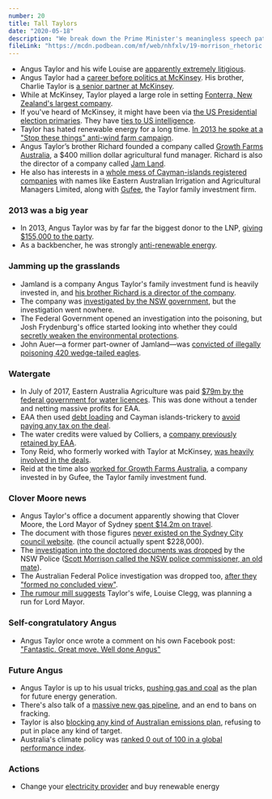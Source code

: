 ```yaml
---
number: 20
title: Tall Taylors
date: "2020-05-18"
description: "We break down the Prime Minister's meaningless speech patterns, then dig into the politics of journalism and climate change."
fileLink: "https://mcdn.podbean.com/mf/web/nhfxlv/19-morrison_rhetoric.mp3"
---
```


- Angus Taylor and his wife Louise are [apparently extremely litigious](https://independentaustralia.net/politics/politics-display/taylor-made-deeper-into-the-floodwater-scandal,12638).
- Angus Taylor had a [career before politics at McKinsey](https://www.foreground.com.au/planning-policy/who-is-angus-taylor-australias-assistant-minister-for-cities/). His brother, Charlie Taylor is [a senior partner at McKinsey](https://www.afr.com/politics/federal/angus-taylor-lured-into-politics-then-left-to-languish-20141205-120jys).
- While at McKinsey, Taylor played a large role in setting [Fonterra, New Zealand's largest company](https://en.wikipedia.org/wiki/Fonterra).
- If you've heard of McKinsey, it might have been via [the US Presidential election primaries](https://www.theatlantic.com/politics/archive/2019/12/pete-buttigieg-mckinsey/603421/). They have [ties to US intelligence](https://www.politico.com/story/2019/07/02/spies-intelligence-community-mckinsey-1390863).
- Taylor has hated renewable energy for a long time. [In 2013 he spoke at a "Stop these things" anti-wind farm campaign](https://stopthesethings.com/2013/07/01/rally-angus-taylor/).
- Angus Taylor’s brother Richard founded a company called [Growth Farms Australia](https://www.smh.com.au/national/taylor-packs-up-his-swag-and-sells-the-farm-20200421-p54lwp.html), a $400 million dollar agricultural fund manager. Richard is also the director of a company called [Jam Land](https://www.9news.com.au/national/no-jam-land-declaration-by-angus-taylor/b907d418-fd87-41e2-9f1d-2ef2de0a5f6e).
- He also has interests in a [whole mess of Cayman-islands registered companies](https://www.michaelwest.com.au/angus-taylor-watergate-aml-would-up-in-the-caymans/) with names like Eastern Australian Irrigation and Agricultural Managers Limited, along with [Gufee](https://icacpls.github.io/interests/angus-taylor.html), the Taylor family investment firm.  

### 2013 was a big year

- In 2013, Angus Taylor was by far far the biggest donor to the LNP, [giving $155,000 to the party](https://www.goulburnpost.com.au/story/2068171/the-biggest-donor-angus-taylor-gives-a-chunk-of-change-to-his-party/).
- As a backbencher, he was strongly [anti-renewable energy](https://www.crikey.com.au/2019/07/29/well-done-angus/).

### Jamming up the grasslands 

- Jamland is a company Angus Taylor's family investment fund is heavily invested in, and [his brother Richard is a director of the company](https://www.theguardian.com/australia-news/2019/jun/19/angus-taylor-met-environment-department-even-as-it-investigated-company-part-owns-alleged-illegal-land-clearing).
- The company was [investigated by the NSW government](https://www.thebigsmoke.com.au/2019/07/05/the-green-green-grassgate-of-home-angus-taylors-latest-scandal-explained/), but the investigation went nowhere.
- The Federal Government opened an investigation into the poisoning, but Josh Frydenburg's office started looking into whether they could [secretly weaken the environmental protections](https://www.theguardian.com/environment/2020/apr/30/angus-taylor-jam-land-company-part-owned-illegally-poisoned-endangered-grasslands-investigation-finds). 
- John Auer—a former part-owner of Jamland—was [convicted of illegally poisoning 420 wedge-tailed eagles](https://www.theage.com.au/national/victoria/bloody-well-done-texts-and-emails-reveal-scheme-to-poison-eagles-20190917-p52s0z.html).

### Watergate

- In July of 2017, Eastern Australia Agriculture was paid [$79m by the federal government for water licences](https://www.theguardian.com/environment/2018/mar/02/cotton-company-reaped-52m-windfall-in-sale-of-water-rights-to-government). This was done without a tender and netting massive profits for EAA. 
- EAA then used [debt loading](https://www.investopedia.com/terms/d/debt-loading.asp) and Cayman islands-trickery to [avoid paying any tax on the deal](https://www.michaelwest.com.au/barnaby-joyce-angus-taylor-australia-and-the-caribbean/).
- The water credits were valued by Colliers, a [company previously retained by EAA](https://www.theguardian.com/environment/2018/mar/02/cotton-company-reaped-52m-windfall-in-sale-of-water-rights-to-government). 
- Tony Reid, who formerly worked with Taylor at McKinsey, [was heavily involved in the deals](https://independentaustralia.net/life/life-display/angus-taylor-and-tony-reid-joined-at-the-business-hip,12663).
- Reid at the time also [worked for Growth Farms Australia](https://www.theguardian.com/australia-news/2019/apr/25/new-questions-raised-over-calculations-behind-80m-water-buyback), a company invested in by Gufee, the Taylor family investment fund.

### Clover Moore news

- Angus Taylor's office a document apparently showing that Clover Moore, the Lord Mayor of Sydney [spent $14.2m on travel](https://www.theguardian.com/australia-news/2019/oct/23/doctored-documents-angus-taylor-news-corp-climate-clover-moore).
- The document with those figures [never existed on the Sydney City council website](https://www.theguardian.com/australia-news/2019/oct/25/angus-taylor-apologises-clover-moore-document-used-to-attack-her). (the council actually spent $228,000).
- The [investigation into the doctored documents was dropped](https://independentaustralia.net/politics/politics-display/wrens-week-angus-taylor-sets-the-benchmark-for-political-scandal,13363) by the NSW Police ([Scott Morrison called the NSW police commissioner, an old mate](https://www.2gb.com/nsw-police-commissioner-reveals-his-special-connection-to-scott-morrison/)).
- The Australian Federal Police investigation was dropped too, [after they "formed no concluded view"](https://www.theguardian.com/australia-news/2020/may/13/afp-formed-no-concluded-view-about-who-altered-documents-angus-taylor-used-to-attack-clover-moore). 
- [The rumour mill suggests](https://www.canberratimes.com.au/story/6656549/questions-over-angus-taylors-wife-sparks-uproar/) Taylor's wife, Louise Clegg, was planning a run for Lord Mayor.

### Self-congratulatory Angus

- Angus Taylor once wrote a comment on his own Facebook post: ["Fantastic. Great move. Well done Angus"](https://www.theguardian.com/australia-news/2019/may/01/well-done-me-angus-taylor-praises-himself-as-fantastic-in-twitter-fail)

### Future Angus

- Angus Taylor is up to his usual tricks, [pushing gas and coal](https://reneweconomy.com.au/taylor-puts-gas-and-ccs-at-centre-of-technology-roadmap-coal-and-nuclear-not-excluded-11177/) as the plan for future energy generation.
- There's also talk of a [massive new gas pipeline](https://www.sbs.com.au/news/climate-experts-cautiously-optimistic-about-federal-government-s-tech-roadmap), and an end to bans on fracking.
- Taylor is also [blocking any kind of Australian emissions plan](https://www.theguardian.com/environment/2020/may/19/angus-taylor-says-it-is-not-australian-government-policy-to-achieve-net-zero-emissions-by-2050), refusing to put in place any kind of target.
- Australia's climate policy was [ranked 0 out of 100 in a global performance index](https://www.climate-change-performance-index.org/country/australia).

### Actions

- Change your [electricity provider](https://www.greenelectricityguide.org.au) and buy renewable energy

